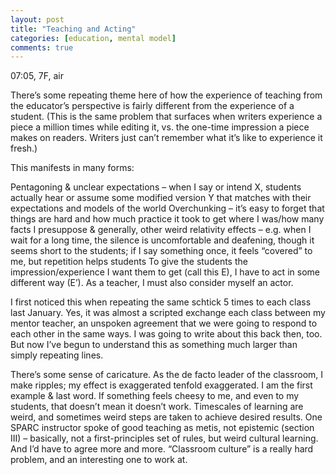 ```yaml
---
layout: post
title: "Teaching and Acting"
categories: [education, mental model]
comments: true
---
```

07:05, 7F, air

There’s some repeating theme here of how the experience of teaching from the educator’s perspective is fairly different from the experience of a student. (This is the same problem that surfaces when writers experience a piece a million times while editing it, vs. the one-time impression a piece makes on readers. Writers just can’t remember what it’s like to experience it fresh.)

This manifests in many forms:

Pentagoning & unclear expectations – when I say or intend X, students actually hear or assume some modified version Y that matches with their expectations and models of the world
Overchunking – it’s easy to forget that things are hard and how much practice it took to get where I was/how many facts I presuppose
& generally, other weird relativity effects – e.g. when I wait for a long time, the silence is uncomfortable and deafening, though it seems short to the students; if I say something once, it feels “covered” to me, but repetition helps students
To give the students the impression/experience I want them to get (call this E), I have to act in some different way (E’). As a teacher, I must also consider myself an actor.

I first noticed this when repeating the same schtick 5 times to each class last January. Yes, it was almost a scripted exchange each class between my mentor teacher, an unspoken agreement that we were going to respond to each other in the same ways. I was going to write about this back then, too. But now I’ve begun to understand this as something much larger than simply repeating lines.

There’s some sense of caricature. As the de facto leader of the classroom, I make ripples; my effect is exaggerated tenfold exaggerated. I am the first example & last word. If something feels cheesy to me, and even to my students, that doesn’t mean it doesn’t work. Timescales of learning are weird, and sometimes weird steps are taken to achieve desired results. One SPARC instructor spoke of good teaching as metis, not epistemic (section III) – basically, not a first-principles set of rules, but weird cultural learning. And I’d have to agree more and more. “Classroom culture” is a really hard problem, and an interesting one to work at.

